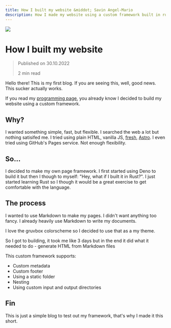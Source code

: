 ```yaml
---
title: How I built my website &middot; Savin Angel-Mario
description: How I made my website using a custom framework built in rust
---
```


![](https://www.pngitem.com/pimgs/m/346-3468947_images-rust-lang-ar21-rust-programming-language-logo.png)

# How I built my website

> Published on 30.10.2022
>
> 2 min read

Hello there! This is my first blog. If you are seeing this, well, good news.
This sucker actually works.

If you read my [programming page](/programming), you already know I decided
to build my website using a custom framework.

## Why?

I wanted something simple, fast, but flexible. I searched the web a lot
but nothing satisifed me. I tried using plain HTML, vanilla JS, [fresh](https://fresh.deno.dev),
[Astro](https://astro.build). I even tried using GitHub's Pages service.
Not enough flexibility.

## So...

I decided to make my own page framework. I first started using Deno to build it
but then I though to myself: "Hey, what if I built it in Rust?". I just started
learning Rust so I though it would be a great exercise to get comfortable with
the language.

## The process

I wanted to use Markdown to make my pages. I didn't want anything too fancy.
I already heavily use Markdown to write my documents.

I love the gruvbox colorscheme so I decided to use that as a my theme.

So I got to building, it took me like 3 days but in the end it
did what it needed to do - generate HTML from Markdown files

This custom framework supports:

* Custom metadata
* Custom footer
* Using a static folder
* Nesting
* Using custom input and output directories

## Fin

This is just a simple blog to test out my framework, that's why I made it this short.

